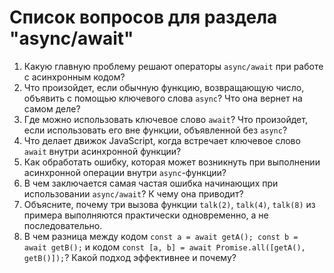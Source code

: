 # Список вопросов для раздела "async/await"

1.  Какую главную проблему решают операторы `async/await` при работе с асинхронным кодом?
2.  Что произойдет, если обычную функцию, возвращающую число, объявить с помощью ключевого слова `async`? Что она вернет на самом деле?
3.  Где можно использовать ключевое слово `await`? Что произойдет, если использовать его вне функции, объявленной без `async`?
4.  Что делает движок JavaScript, когда встречает ключевое слово `await` внутри асинхронной функции?
5.  Как обработать ошибку, которая может возникнуть при выполнении асинхронной операции внутри `async`-функции?
6.  В чем заключается самая частая ошибка начинающих при использовании `async/await`? К чему она приводит?
7.  Объясните, почему три вызова функции `talk(2)`, `talk(4)`, `talk(8)` из примера выполняются практически одновременно, а не последовательно.
8.  В чем разница между кодом `const a = await getA(); const b = await getB();` и кодом `const [a, b] = await Promise.all([getA(), getB()]);`? Какой подход эффективнее и почему?
